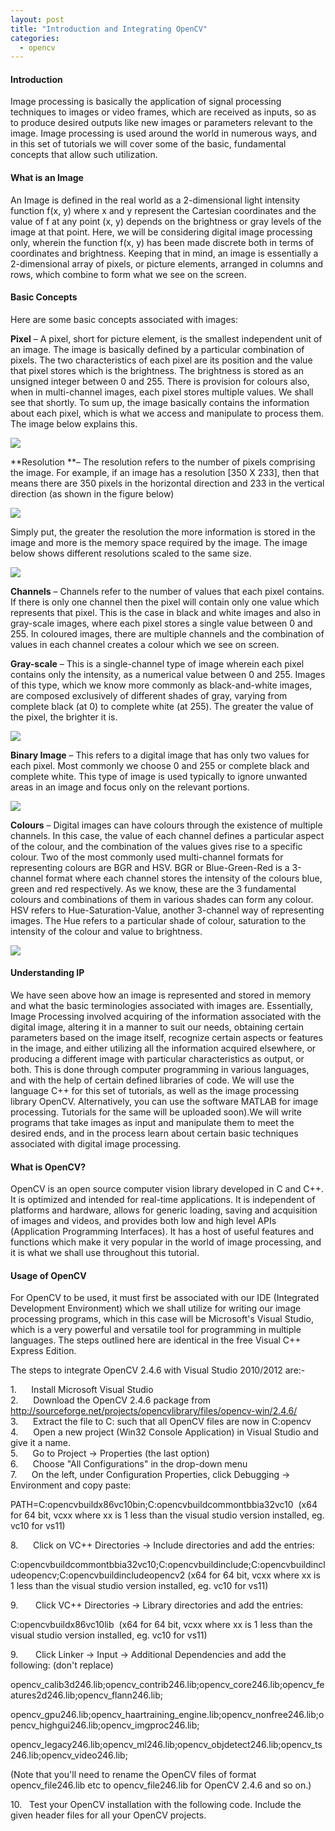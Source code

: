 ```yaml
---
layout: post
title: "Introduction and Integrating OpenCV"
categories:
  - opencv
---
```


#### Introduction

Image processing is basically the application of signal processing techniques to images or video frames, which are received as inputs, so as to produce desired outputs like new images or parameters relevant to the image. Image processing is used around the world in numerous ways, and in this set of tutorials we will cover some of the basic, fundamental concepts that allow such utilization.

#### What is an Image

An Image is defined in the real world as a 2-dimensional light intensity function f(x, y) where x and y represent the Cartesian coordinates and the value of f at any point (x, y) depends on the brightness or gray levels of the image at that point. Here, we will be considering digital image processing only, wherein the function f(x, y) has been made discrete both in terms of coordinates and brightness. Keeping that in mind, an image is essentially a 2-dimensional array of pixels, or picture elements, arranged in columns and rows, which combine to form what we see on the screen.

#### Basic Concepts

Here are some basic concepts associated with images:

**Pixel** – A pixel, short for picture element, is the smallest independent unit of an image. The image is basically defined by a particular combination of pixels. The two characteristics of each pixel are its position and the value that pixel stores which is the brightness. The brightness is stored as an unsigned integer between 0 and 255. There is provision for colours also, when in multi-channel images, each pixel stores multiple values. We shall see that shortly. To sum up, the image basically contains the information about each pixel, which is what we access and manipulate to process them. The image below explains this.

![][1]

**Resolution **– The resolution refers to the number of pixels comprising the image. For example, if an image has a resolution [350 X 233], then that means there are 350 pixels in the horizontal direction and 233 in the vertical direction (as shown in the figure below)

![][2]

Simply put, the greater the resolution the more information is stored in the image and more is the memory space required by the image. The image below shows different resolutions scaled to the same size.

![][3]

**Channels** – Channels refer to the number of values that each pixel contains. If there is only one channel then the pixel will contain only one value which represents that pixel. This is the case in black and white images and also in gray-scale images, where each pixel stores a single value between 0 and 255. In coloured images, there are multiple channels and the combination of values in each channel creates a colour which we see on screen.

  
**Gray-scale** – This is a single-channel type of image wherein each pixel contains only the intensity, as a numerical value between 0 and 255. Images of this type, which we know more commonly as black-and-white images, are composed exclusively of different shades of gray, varying from complete black (at 0) to complete white (at 255). The greater the value of the pixel, the brighter it is.

![][4]

**Binary Image** – This refers to a digital image that has only two values for each pixel. Most commonly we choose 0 and 255 or complete black and complete white. This type of image is used typically to ignore unwanted areas in an image and focus only on the relevant portions.

![][5]

**Colours** – Digital images can have colours through the existence of multiple channels. In this case, the value of each channel defines a particular aspect of the colour, and the combination of the values gives rise to a specific colour. Two of the most commonly used multi-channel formats for representing colours are BGR and HSV. BGR or Blue-Green-Red is a 3-channel format where each channel stores the intensity of the colours blue, green and red respectively. As we know, these are the 3 fundamental colours and combinations of them in various shades can form any colour. HSV refers to Hue-Saturation-Value, another 3-channel way of representing images. The Hue refers to a particular shade of colour, saturation to the intensity of the colour and value to brightness.

![][6]

#### Understanding IP

We have seen above how an image is represented and stored in memory and what the basic terminologies associated with images are. Essentially, Image Processing involved acquiring of the information associated with the digital image, altering it in a manner to suit our needs, obtaining certain parameters based on the image itself, recognize certain aspects or features in the image, and either utilizing all the information acquired elsewhere, or producing a different image with particular characteristics as output, or both. This is done through computer programming in various languages, and with the help of certain defined libraries of code. We will use the language C++ for this set of tutorials, as well as the image processing library OpenCV. Alternatively, you can use the software MATLAB for image processing. Tutorials for the same will be uploaded soon).We will write programs that take images as input and manipulate them to meet the desired ends, and in the process learn about certain basic techniques associated with digital image processing.

#### What is OpenCV?

OpenCV is an open source computer vision library developed in C and C++. It is optimized and intended for real-time applications. It is independent of platforms and hardware, allows for generic loading, saving and acquisition of images and videos, and provides both low and high level APIs (Application Programming Interfaces). It has a host of useful features and functions which make it very popular in the world of image processing, and it is what we shall use throughout this tutorial.

#### Usage of OpenCV

For OpenCV to be used, it must first be associated with our IDE (Integrated Development Environment) which we shall utilize for writing our image processing programs, which in this case will be Microsoft's Visual Studio, which is a very powerful and versatile tool for programming in multiple languages. The steps outlined here are identical in the free Visual C++ Express Edition.

The steps to integrate OpenCV 2.4.6 with Visual Studio 2010/2012 are:-

1.      Install Microsoft Visual Studio  
2.      Download the OpenCV 2.4.6 package from http://sourceforge.net/projects/opencvlibrary/files/opencv-win/2.4.6/  
3.      Extract the file to C: such that all OpenCV files are now in C:opencv  
4.      Open a new project (Win32 Console Application) in Visual Studio and give it a name.  
5.      Go to Project -> Properties (the last option)  
6.      Choose "All Configurations" in the drop-down menu  
7.      On the left, under Configuration Properties, click Debugging -> Environment and copy paste:

PATH=C:opencvbuildx86vc10bin;C:opencvbuildcommontbbia32vc10  (x64 for 64 bit, vcxx where xx is 1 less than the visual studio version installed, eg. vc10 for vs11)

8.      Click on VC++ Directories -> Include directories and add the entries:

C:opencvbuildcommontbbia32vc10;C:opencvbuildinclude;C:opencvbuildincludeopencv;C:opencvbuildincludeopencv2 (x64 for 64 bit, vcxx where xx is 1 less than the visual studio version installed, eg. vc10 for vs11)

9.       Click VC++ Directories -> Library directories and add the entries:

C:opencvbuildx86vc10lib  (x64 for 64 bit, vcxx where xx is 1 less than the visual studio version installed, eg. vc10 for vs11)

9.       Click Linker -> Input -> Additional Dependencies and add the following: (don't replace)

opencv_calib3d246.lib;opencv_contrib246.lib;opencv_core246.lib;opencv_features2d246.lib;opencv_flann246.lib;

opencv_gpu246.lib;opencv_haartraining_engine.lib;opencv_nonfree246.lib;opencv_highgui246.lib;opencv_imgproc246.lib;

opencv_legacy246.lib;opencv_ml246.lib;opencv_objdetect246.lib;opencv_ts246.lib;opencv_video246.lib;

(Note that you'll need to rename the OpenCV files of format opencv_file246.lib etc to opencv_file246.lib for OpenCV 2.4.6 and so on.)

10.   Test your OpenCV installation with the following code. Include the given header files for all your OpenCV projects.

[1]: https://lh3.googleusercontent.com/f9V_rmykTCTCF316M2cLggJsh7kNCeKihmNtiuEYr3XZExAa5lXgSZ3LERpbYtDGece9cD6xCLvORFCFWE5jPznWjOZX3AylUgGWQUeobhsRrWw7-pM
[2]: https://lh5.googleusercontent.com/ffMI5SgBelW40jXR3TJ2kwzvSKDdfuKCDw8kO85pboGEItQQpovkvfMPLkisap9DQwBihfhYhogH97a-9PNV0XyFQK0yLOOmtSJhnJdShKRv3nu5tec
[3]: https://lh6.googleusercontent.com/ZVkW50MRpd88VAJWM6HHGNwyYW-E1VcSd1AkZ_avSsL_e7kSp--VlJOyk03k1Zxiezldq8QuBmJYog2XigLdhEmGE6a0JW7nbSfJukh9-PJ-jlkNlOQ
[4]: https://lh4.googleusercontent.com/HMb5FM2Hu_qOyad-N9ayXb7j9KkKy5bGwcM6M3eEsiQ92F0euFCbr2F1sKpuNzVRjmtfOWTQt-iL4_uSxzwGf22b9zG_66PgHEdXm1V5BhSGD-plBmg
[5]: https://lh6.googleusercontent.com/3JS4OGMgxeoUEbYq91_GTA5jAqMRmQt3JSLEW_2gCNA1wsNP9FHiuPFjhcshGlGQ4KtFrWd7wFXjI2hHzIORyYu-H49F7TduF3_mWKUpZcfkTyhy-3c
[6]: https://lh3.googleusercontent.com/-EjbNsWOytU6QlqxvZ7ZpiUZ3yegEHn8uRe_hNtvpqJAkwaOm3ioLvdqAo070ZzDU-SRI72eCg8jmBb55atfa4fdpE8c5Vx8059fE8I18f90lk2Z5_U
